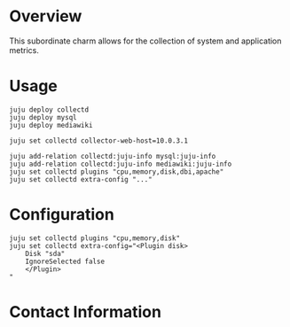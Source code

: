 # Overview

This subordinate charm allows for the collection of system and application metrics.

# Usage

    juju deploy collectd
    juju deploy mysql
    juju deploy mediawiki

    juju set collectd collector-web-host=10.0.3.1

    juju add-relation collectd:juju-info mysql:juju-info
    juju add-relation collectd:juju-info mediawiki:juju-info
    juju set collectd plugins "cpu,memory,disk,dbi,apache"
    juju set collectd extra-config "..."

# Configuration

    juju set collectd plugins "cpu,memory,disk"
    juju set collectd extra-config="<Plugin disk>
        Disk "sda"
        IgnoreSelected false
        </Plugin>
    "

# Contact Information
